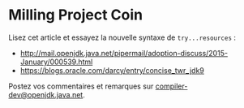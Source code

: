 # Milling Project Coin

Lisez cet article et essayez la nouvelle syntaxe de ```try...resources``` :
* http://mail.openjdk.java.net/pipermail/adoption-discuss/2015-January/000539.html
* https://blogs.oracle.com/darcy/entry/concise_twr_jdk9

Postez vos commentaires et remarques sur compiler-dev@openjdk.java.net.